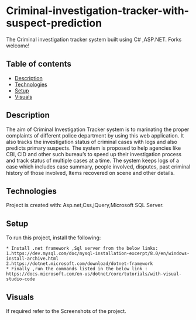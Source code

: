 # Criminal-investigation-tracker-with-suspect-prediction
The  Criminal investigation tracker system built using C# ,ASP.NET. Forks welcome!

## Table of contents
* [Description](#description)
* [Technologies](#technologies)
* [Setup](#setup)
* [Visuals](#Visuals)


## Description
The aim of Criminal Investigation Tracker system is to marinating the proper complaints of different police department by using this web application.
It also  tracks the investigation status of criminal cases with logs and also predicts primary suspects. The system is proposed to help agencies like CBI, CID and other such bureau’s to speed up their
investigation process and track status of multiple cases at a time.
The system keeps logs of a case which includes case summary, people involved, disputes, past criminal history of those involved, Items recovered on scene and other details.
	
## Technologies
Project is created with:
Asp.net,Css,jQuery,Microsoft SQL Server.
	
## Setup
To run this project, install the following:

```
* Install .net framework ,Sql server from the below links:
1.https://dev.mysql.com/doc/mysql-installation-excerpt/8.0/en/windows-install-archive.html
2.https://dotnet.microsoft.com/download/dotnet-framework
* Finally ,run the commands listed in the below link :
https://docs.microsoft.com/en-us/dotnet/core/tutorials/with-visual-studio-code
```

## Visuals
If required refer to the Screenshots of the project.

